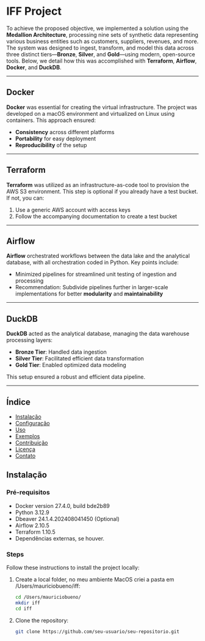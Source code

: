 # IFF Project

To achieve the proposed objective, we implemented a solution using the **Medallion Architecture**, processing nine sets of synthetic data representing various business entities such as customers, suppliers, revenues, and more. The system was designed to ingest, transform, and model this data across three distinct tiers—**Bronze**, **Silver**, and **Gold**—using modern, open-source tools. Below, we detail how this was accomplished with **Terraform**, **Airflow**, **Docker**, and **DuckDB**.

---

## Docker

**Docker** was essential for creating the virtual infrastructure. The project was developed on a macOS environment and virtualized on Linux using containers. This approach ensured:

- **Consistency** across different platforms
- **Portability** for easy deployment
- **Reproducibility** of the setup

---

## Terraform

**Terraform** was utilized as an infrastructure-as-code tool to provision the AWS S3 environment. This step is optional if you already have a test bucket. If not, you can:

1. Use a generic AWS account with access keys
2. Follow the accompanying documentation to create a test bucket

---

## Airflow

**Airflow** orchestrated workflows between the data lake and the analytical database, with all orchestration coded in Python. Key points include:

- Minimized pipelines for streamlined unit testing of ingestion and processing
- Recommendation: Subdivide pipelines further in larger-scale implementations for better **modularity** and **maintainability**

---

## DuckDB

**DuckDB** acted as the analytical database, managing the data warehouse processing layers:

- **Bronze Tier**: Handled data ingestion
- **Silver Tier**: Facilitated efficient data transformation
- **Gold Tier**: Enabled optimized data modeling

This setup ensured a robust and efficient data pipeline.

---



## Índice

- [Instalação](#instalação)
- [Configuração](#configuração)
- [Uso](#uso)
- [Exemplos](#exemplos)
- [Contribuição](#contribuição)
- [Licença](#licença)
- [Contato](#contato)

## Instalação

### Pré-requisitos

- Docker version 27.4.0, build bde2b89
- Python 3.12.9
- Dbeaver 24.1.4.202408041450 (Optional)
- Airflow 2.10.5
- Terraform 1.10.5
- Dependências externas, se houver.

### Steps

Follow these instructions to install the project locally:

1. Create a local folder, no meu ambiente MacOS criei a pasta em /Users/mauriciobueno/iff:
   ```bash
   cd /Users/mauriciobueno/
   mkdir iff
   cd iff

2. Clone the repository:
   ```bash
   git clone https://github.com/seu-usuario/seu-repositorio.git


